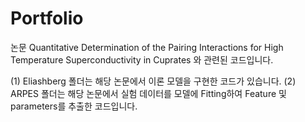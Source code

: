 # Portfolio

논문 Quantitative Determination of the Pairing Interactions for High Temperature Superconductivity in Cuprates 와 관련된 코드입니다.

(1) Eliashberg 폴더는 해당 논문에서 이론 모델을 구현한 코드가 있습니다. 
(2) ARPES 폴더는 해당 논문에서 실험 데이터를 모델에 Fitting하여 Feature 및 parameters를 추출한 코드입니다.
